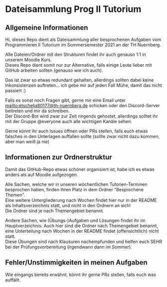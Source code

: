 # Dateisammlung Prog II Tutorium

## Allgemeine Informationen

Hi, dieses Repo dient als Dateisammlung aller besprochenen Aufgaben vom Programmieren II Tutorium im Sommersemester 2021 an der TH Nuernberg.

Alle Dateien/Ordner mit den Strukturen findet ihr auch genauso 1:1 in unserem Moodle Kurs.  
Dieses Repo dient somit nur zur Alternative, falls einige Leute lieber mit GitHub arbeiten sollten (genauso wie ich auch).

Das ist zwar so etwas redundant gehalten, allerdings sollten dabei keine Inkonsistenzen auftreten... ich gebe mir auf jeden Fall Mühe, damit das nicht passiert :)

Falls es sonst noch Fragen gibt, gerne mir eine Email unter [mailto:etschelja80177@th-nuernberg.de](mailto:etschelja80177@th-nuernberg) schicken oder den Discord-Server beitreten und mir da schreiben.  
Der Discord-Bot wird zwar zur Zeit nirgends gehostet, allerdings solltet ihr mit der Gruppe @everyone auch alle wichtigen Kanäle sehen.

Gerne könnt ihr auch Issues öffnen oder PRs stellen, falls euch etwas falsches in den Unterlagen auffallen sollte (sollte zwar nicht dazu kommen, aber man weiß ja nie)

## Informationen zur Ordnerstruktur

Damit das GitHub-Repo etwas schöner organisiert ist, habe ich es etwas anders als auf Moodle aufgezogen.

Alle Sachen, welche wir in unseren wöchentlichen Tutorien-Terminen besprochen haben, finden ihren Platz in dem Ordner "Besprochene Themen".  
Eine weitere Untergliederung nach Wochen findet hier nur in der README als Inhaltsverzeichnis statt, und nicht in den Ordnern an sich!  
Die Ordner sind je nach Themengebiet benannt.

Andere Sachen, wie (Übungs-)Aufgaben und Lösungen findet ihr im Hauptverzeichnis. Auch hier sind die Ordner nach Themengebiet benannt, eine Unterteilung nach Wochen in der README findet (offensichtlich) nicht statt.  
Diese Übungen sind nach Klausuren nachempfunden und helfen euch SEHR bei der Prüfungsvorbereitung (irgendwann dann im Sommer).

## Fehler/Unstimmigkeiten in meinen Aufgaben

Wie eingangs bereits erwähnt, könnt ihr gerne PRs stellen, falls euch was auffällt. 
